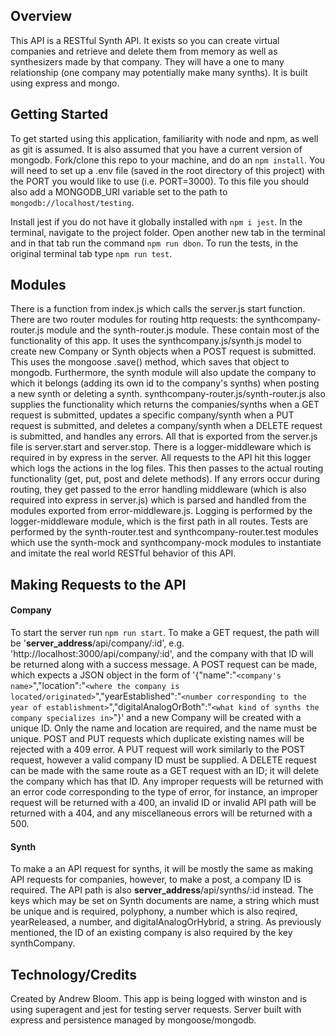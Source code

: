 ## Overview

This API is a RESTful Synth API. It exists so you can create virtual companies and retrieve and delete them from memory as well as synthesizers made by that company. They will have a one to many relationship (one company may potentially make many synths). It is built using express and mongo.

## Getting Started

To get started using this application, familiarity with node and npm, as well as git is assumed. It is also assumed that you have a current version of mongodb. Fork/clone this repo to your machine, and do an `npm install`. You will need to set up a .env file (saved in the root directory of this project) with the PORT you would like to use (i.e. PORT=3000). To this file you should also add a MONGODB_URI variable set to the path to `mongodb://localhost/testing`.

Install jest if you do not have it globally installed with `npm i jest`. In the terminal, navigate to the project folder. Open another new tab in the terminal and in that tab run the command `npm run dbon`. To run the tests, in the original terminal tab type `npm run test`.

## Modules

There is a function from index.js which calls the server.js start function. There are two router modules for routing http requests: the synthcompany-router.js module and the synth-router.js module. These contain most of the functionality of this app. It uses the synthcompany.js/synth.js model to create new Company or Synth objects when a POST request is submitted. This uses the mongoose .save() method, which saves that object to mongodb. Furthermore, the synth module will also update the company to which it belongs (adding its own id to the company's synths) when posting a new synth or deleting a synth. synthcompany-router.js/synth-router.js also supplies the functionality which returns the companies/synths when a GET request is submitted, updates a specific company/synth when a PUT request is submitted, and deletes a company/synth when a DELETE request is submitted, and handles any errors. All that is exported from the server.js file is server.start and server.stop. There is a logger-middleware which is required in by express in the server. All requests to the API hit this logger which logs the actions in the log files. This then passes to the actual routing functionality (get, put, post and delete methods). If any errors occur during routing, they get passed to the error handling middleware (which is also required into express in server.js) which is parsed and handled from the modules exported from error-middleware.js. Logging is performed by the logger-middleware module, which is the first path in all routes. Tests are performed by the synth-router.test and synthcompany-router.test modules which use the synth-mock and synthcompany-mock modules to instantiate and imitate the real world RESTful behavior of this API.

## Making Requests to the API

#### Company
To start the server run `npm run start`. To make a GET request, the path will be '__server_address__/api/company/:id', e.g. 'http://localhost:3000/api/company/:id', and the company with that ID will be returned along with a success message. A POST request can be made, which expects a JSON object in the form of '{"name":"`<company's name>`","location":"`<where the company is located/originated>`","yearEstablished":"`<number corresponding to the year of establishment>`","digitalAnalogOrBoth":"`<what kind of synths the company specializes in>`"}' and a new Company will be created with a unique ID. Only the name and location are required, and the name must be unique. POST and PUT requests which duplicate existing names will be rejected with a 409 error. A PUT request will work similarly to the POST request, however a valid company ID must be supplied. A DELETE request can be made with the same route as a GET request with an ID; it will delete the company which has that ID. Any improper requests will be returned with an error code corresponding to the type of error, for instance, an improper request will be returned with a 400, an invalid ID or invalid API path will be returned with a 404, and any miscellaneous errors will be returned with a 500.
#### Synth
To make a an API request for synths, it will be mostly the same as making API requests for companies, however, to make a post, a company ID is required. The API path is also __server_address__/api/synths/:id instead. The keys which may be set on Synth documents are name, a string which must be unique and is required, polyphony, a number which is also reqired, yearReleased, a number, and digitalAnalogOrHybrid, a string. As previously mentioned, the ID of an existing company is also required by the key synthCompany.

## Technology/Credits

Created by Andrew Bloom. This app is being logged with winston and is using superagent and jest for testing server requests. Server built with express and persistence managed by mongoose/mongodb.
